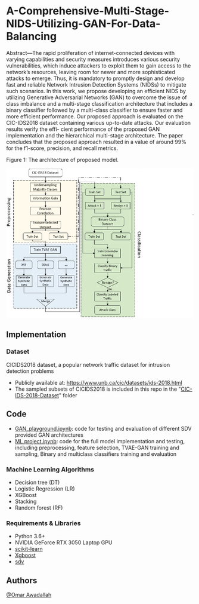 # A-Comprehensive-Multi-Stage-NIDS-Utilizing-GAN-For-Data-Balancing

Abstract—The rapid proliferation of internet-connected
devices with varying capabilities and security measures
introduces various security vulnerabilities, which induce
attackers to exploit them to gain access to the network’s
resources, leaving room for newer and more sophisticated
attacks to emerge. Thus, it is mandatory to promptly
design and develop fast and reliable Network Intrusion
Detection Systems (NIDSs) to mitigate such scenarios.
In this work, we propose developing an efficient NIDS
by utilizing Generative Adversarial Networks (GAN) to
overcome the issue of class imbalance and a multi-stage
classification architecture that includes a binary classifier
followed by a multi-class classifier to ensure faster and
more efficient performance. Our proposed approach is
evaluated on the CIC-IDS2018 dataset containing various
up-to-date attacks. Our evaluation results verify the effi-
cient performance of the proposed GAN implementation
and the hierarchical multi-stage architecture. The paper
concludes that the proposed approach resulted in a value of
around 99% for the f1-score, precision, and recall metrics.

<p align="left">Figure 1: The architecture of proposed model.</p>
<p align="center">
<img src="Architecture.png" width=900/>
</p>


## Implementation 
### Dataset 
CICIDS2018 dataset, a popular network traffic dataset for intrusion detection problems
* Publicly available at: https://www.unb.ca/cic/datasets/ids-2018.html  
* The sampled subsets of CICIDS2018 is included in this repo in the "[CIC-IDS-2018-Dataset](https://github.com/sarahazzabi/A-Comprehensive-Multi-Stage-NIDS-Utilizing-GAN-For-Data-Balancing/tree/main/CIC-IDS-2018-Dataset)" folder

## Code
* [GAN_playground.ipynb](https://github.com/sarahazzabi/A-Comprehensive-Multi-Stage-NIDS-Utilizing-GAN-For-Data-Balancing/blob/main/GAN_playground.ipynb): code for testing and evaluation of different SDV provided GAN architectures 
* [ML project.ipynb](https://github.com/sarahazzabi/A-Comprehensive-Multi-Stage-NIDS-Utilizing-GAN-For-Data-Balancing/blob/main/ML%20project.ipynb): code for the full model implementation and testing, including preprocessing, feature selection, TVAE-GAN training and sampling, Binary and multiclass classifiers training and evaluation

### Machine Learning Algorithms 
* Decision tree (DT)
* Logistic Regression (LR)
* XGBoost  
* Stacking
* Random forest (RF)

### Requirements & Libraries  
* Python 3.6+ 
* NVIDIA GeForce RTX 3050 Laptop GPU
* [scikit-learn](https://scikit-learn.org/stable/)  
* [Xgboost](https://xgboost.readthedocs.io/en/latest/python/python_intro.html)
* [sdv](https://sdv.dev/SDV/) 

## Authors
 
[@Omar Awadallah](https://www.linkedin.com/in/omar-awadallah-852b841a1)



